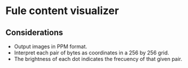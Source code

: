 # Fule content visualizer

## Considerations

- Output images in PPM format.
- Interpret each pair of bytes as coordinates in a 256 by 256 grid.
- The brightness of each dot indicates the frecuency of that given pair.
